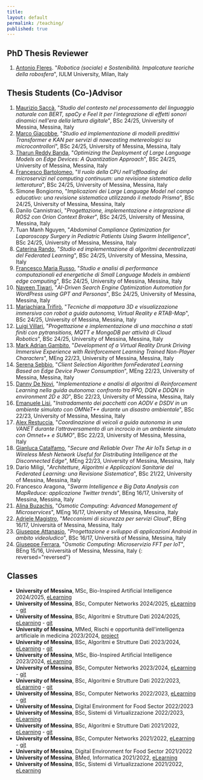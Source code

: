 ```yaml
---
title:
layout: default
permalink: /teaching/
published: true
---
```


<!-- For students who wants to run a thesis, please, read these instructions. -->

## PhD Thesis Reviewer
1. [Antonio Fleres](https://www.linkedin.com/in/antonio-fleres-863532177/). "*Robotica (sociale) e Sostenibilità. Impalcature teoriche della robosfera*", IULM University, Milan, Italy

## Thesis Students (Co-)Advisor
1. [Maurizio Saccà](https://www.linkedin.com/in/maurizio-saccà-2b5822222/), "*Studio del contesto nel processamento del linguaggio naturale con BERT, spaCy e Feel It per l'integrazione di effetti sonori dinamici nell'era della lettura digitale*", BSc 24/25, University of Messina, Messina, Italy
1. [Marco Giacobbe](https://www.linkedin.com/in/marco-giacobbe-50842720a/), "*Studio ed implementazione di modelli predittivi Transformer e KAN per servizi di nowcasting metereologici su microcontrollori*", BSc 24/25, University of Messina, Messina, Italy
1. [Tharun Reddy Banda](https://www.linkedin.com/in/tharun-reddy-banda/), "*Optimizing the Deployment of Large Language Models on Edge Devices: A Quantization Approach*", BSc 24/25, University of Messina, Messina, Italy
1. [Francesco Bartolomeo](https://www.linkedin.com/in/francesco-bartolomeo-8025b1210/), "*Il ruolo della CPU nell'offloading dei microservizi nel computing continuum: una revisione sistematica della letteratura*", BSc 24/25, University of Messina, Messina, Italy
1. Simone Bongiorno, "*Implicazioni dei Large Language Model nel campo educativo: una revisione sistematica utilizzando il metodo Prisma*", BSc 24/25, University of Messina, Messina, Italy
1. Danilo Cannistraci, "*Progettazione, implementazione e integrazione di ROS2 con Orion Context Broker*", BSc 24/25, University of Messina, Messina, Italy
1. Tuan Manh Nguyen, "*Abdominal Compliance Optimization for Laparoscopy Surgery in Pediatric Patients Using Swarm Intelligence*", BSc 24/25, University of Messina, Messina, Italy
1. [Caterina Rando](https://www.linkedin.com/in/caterina-rando-62a4b5338/), "*Studio ed implementazione di algoritmi decentralizzati del Federated Learning*", BSc 24/25, University of Messina, Messina, Italy
1. [Francesco Maria Russo](https://www.linkedin.com/in/francesco-maria-russo-194b47294/), "*Studio e analisi di performance computazionali ed energetiche di Small Language Models in ambienti edge computing*", BSc 24/25, University of Messina, Messina, Italy
1. [Naveen Tiwari](https://www.linkedin.com/in/naveen-tiwari-37305b20a/), "*AI-Driven Search Engine Optimization Automation for WordPress using GPT and Personas*", BSc 24/25, University of Messina, Messina, Italy
1. [Mariachiara Trifirò](https://www.linkedin.com/in/mariachiara-trifiró-b6170230b/), "*Tecniche di mappatura 3D e visualizzazione immersiva con robot a guida autonoma, Virtual Reality e RTAB-Map*", BSc 24/25, University of Messina, Messina, Italy
1. [Luigi Villari](https://www.linkedin.com/in/luigi-villari-96ab55239/), "*Progettazione e implementazione di una macchina a stati finiti con pytransitions, MQTT e MongoDB per attività di Cloud Robotics*", BSc 24/25, University of Messina, Messina, Italy
1. [Mark Adrian Gambito](https://www.linkedin.com/in/mark-adrian-gambito-42b79a195/), "*Development of a Virtual Reality Drunk Driving Immersive Experience with Reinforcement Learning Trained Non-Player Characters*", MEng 22/23, University of Messina, Messina, Italy
1. [Serena Sebbio](https://www.linkedin.com/in/serena-sebbio-2775b9180/), "*Client Selection Algorithm fornFederated Learning Based on Edge Device Power Consumption*", MEng 22/23, University of Messina, Messina, Italy
1. [Danny De Novi](), "*Implementazione e analisi di algoritmi di Reinforcement Learning nella guida autonoma: confronto tra PPO, DQN e DDQN in environment 2D e 3D*", BSc 22/23, University of Messina, Messina, Italy
1. [Emanuele Lisi](https://www.linkedin.com/in/emanuele-lisi-724380250), "*Instradamento dei pacchetti con AODV e DSDV in un ambiente simulato con OMNeT++ durante un disastro ambientale*", BSc 22/23, University of Messina, Messina, Italy
1. [Alex Restuccia](https://www.linkedin.com/in/alex-restuccia), "*Coordinazione di veicoli a guida autonoma in una VANET durante l’attraversamento di un incrocio in un ambiente simulato con Omnet++ e SUMO*", BSc 22/23, University of Messina, Messina, Italy
1. [Gianluca Catalfamo](https://www.linkedin.com/in/gianluca-catalfamo-a9826b19b/), "*Secure and Reliable Over The Air IoTs Setup in a Wireless Mesh Network Useful for Distributing Intelligence at the Disconnected Edge*", MEng 22/23, University of Messina, Messina, Italy
1. Dario Miligi, "*Architetture, Algoritmi e Applicazioni Sanitarie del Federated Learning: una Revisione Sistematica*", BSc 21/22, University of Messina, Messina, Italy
1. Francesco Aragona, "*Swarm Intelligence e Big Data Analysis con MapReduce: applicazione Twitter trends*", BEng 16/17, University of Messina, Messina, Italy
1. [Alina Buzachis](https://it.linkedin.com/in/alina-buzachis-709995b6), "*Osmotic Computing: Advanced Management of Microservices*", MEng 16/17, University of Messina, Messina, Italy
1. [Adriele Magistro](https://www.linkedin.com/in/adriele-magistro-94ba06b9/), "*Meccanismi di sicurezza per servizi Cloud*", BEng 16/17, Università of Messina, Messina, Italy
1. [Giuseppe Attanasio](https://www.linkedin.com/in/giuseppe-attanasio-8b4907bb/), "*Progettazione e sviluppo di applicazioni Android in ambito videoludico*", BSc 16/17, Università of Messina, Messina, Italy
1. [Giuseppe Ferrara](https://www.linkedin.com/in/giuseppe-ferrara), "*Osmotic Computing: Microservizio FFT per IoT*", BEng 15/16, Università of Messina, Messina, Italy
{: reversed="reversed"}

## Classes
- **University of Messina**, MSc, Bio-Inspired Artificial Intelligence 2024/2025, [eLearning](https://moodle2.unime.it/course/view.php?id=49914)
- **University of Messina**, BSc, Computer Networks 2024/2025, [eLearning](https://moodle2.unime.it/course/view.php?id=49522) - [git](https://github.com/lcarnevale/computer-networks)
- **University of Messina**, BSc, Algoritmi e Strutture Dati 2024/2025, [eLearning](https://moodle2.unime.it/course/view.php?id=49913) - [git](https://github.com/lcarnevale/algorithms)
- **University of Messina**, MMed, Rischi e opportunità dell'intelligenza artificiale in medicina 2023/2024, [project](https://unimeit-my.sharepoint.com/:f:/g/personal/lcarnevale_unime_it/EvM_7ESXtZpCrL1DJiHWPloBxZLItHAdBYoslvijZLZ5jw?e=FTM6g9)
- **University of Messina**, BSc, Algoritmi e Strutture Dati 2023/2024, [eLearning](https://moodle2.unime.it/course/view.php?id=49273) - [git](https://github.com/lcarnevale/algorithms)
- **University of Messina**, MSc, Bio-Inspired Artificial Intelligence 2023/2024, [eLearning](https://moodle2.unime.it/course/view.php?id=49272)
- **University of Messina**, BSc, Computer Networks 2023/2024, [eLearning](https://moodle2.unime.it/course/view.php?id=48881) - [git](https://github.com/lcarnevale/computer-networks)
- **University of Messina**, BSc, Algoritmi e Strutture Dati 2022/2023, [eLearning](https://moodle2.unime.it/course/view.php?id=48641) - [git](https://github.com/lcarnevale/algorithms)
- **University of Messina**, BSc, Computer Networks 2022/2023, [eLearning](https://moodle2.unime.it/course/view.php?id=48404) - [git](https://github.com/lcarnevale/computer-networks)
- **University of Messina**, Digital Environment for Food Sector 2022/2023
- **University of Messina**, BSc, Sistemi di Virtualizzazione 2022/2023, [eLearning](https://moodle2.unime.it/course/view.php?id=48741)
- **University of Messina**, BSc, Algoritmi e Strutture Dati 2021/2022, [eLearning](https://moodle2.unime.it/course/view.php?id=48154) - [git](https://github.com/lcarnevale/algorithms)
- **University of Messina**, BSc, Computer Networks 2021/2022, [eLearning](https://moodle2.unime.it/course/view.php?id=48056) - [git](https://github.com/lcarnevale/computer-networks)
- **University of Messina**, Digital Environment for Food Sector 2021/2022
- **University of Messina**, BMed, Informatica 2021/2022, [eLearning](https://moodle2.unime.it/course/view.php?id=48069)
- **University of Messina**, BSc, Sistemi di Virtualizzazione 2021/2022, [eLearning](https://moodle2.unime.it/course/view.php?id=48153)